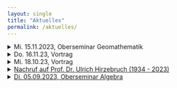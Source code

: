 ```yaml
---
layout: single
title: "Aktuelles"
permalink: /aktuelles/
---
```


<details>
  <summary>Mi. 15.11.2023, Oberseminar Geomathematik</summary>
  
  ### Oberseminar Geomathematik
 <p>C*-algebras and noncommutative topology.<br>
Mittwoch, den 15. November 2023, 12:30 Uhr, Raum ENC-B 205 ,<br>

Referent: Dr. Masayoshi Kaneda<br>
 
 (Universität Göttingen)</p>
 <p>Wir laden alle Interessenten herzlich zum Vortrag ein.</p>
</details>

<details>
  <summary>Do. 16.11.23, Vortrag</summary>
  
  ### Vortrag
  <p>Embedded Ethics in Mathematics<br>
 

Donnerstag, 16. November 2023, 10:15 Uhr, in der AGORA 42 (EN - B 222)<br>
 

Referent:<br>

  Dennis Müller<br>
 

(Aachen)</p>
<p>Abstract: Ethics in Mathematics is often taught through standalone courses and separate seminars. But how can we take the next step and embed the teaching of ethical awareness into the other mathematics courses at the undergraduate level? Standalone courses are often not enough to develop and maintain ethical awareness at a level that is applicable and useable in practice. As future mathematicians, students may require additional training to navigate the plurality of ethical questions that can manifest in mathematical work. Maintaining ethical reasoning skills by integrating them into other mathematical courses may thus be necessary. In this talk, I will explain the recent approach taken by our Cambridge University Ethics in Mathematics Project and introduce our new teaching resources on this topic.</p>
<p>Wir laden alle Interessenten herzlich zum Vortrag ein.</p>
</details>

<details>
  <summary>Mi. 18.10.23, Vortrag</summary>

  ### Vortrag
  <p>The Shadow of God<br>
 

Mittwoch, den 18. Oktober 2023, um 18:00 Uhr c.t. ,  Raum US-C 102<br>
 

Referent:<br>

  Prof. Dr. Michael Rosen<br>
 

(Havard)</p>
<p><a href="https://www.uni-siegen.de/fb6/phima/vortrag-michael-rosen/" target="_blank">Weitere Informationen</p>
  <p>Wir laden alle Interessenten herzlich zum Vortrag ein.</p>
</details>


<details>
  <summary>Nachruf auf Prof. Dr. Ulrich Hirzebruch (1934 - 2023)</summary>

  <p>Das Department der Universität Siegen trauert um seinen Kollegen Professor Dr. Ulrich Hirzebruch, der am 10. Februar 2023 plötzlich und unerwartet im Alter von 88 Jahren verstarb. Ulrich Hirzebruch wurde 1934 in Hamm geboren. Von 1954 bis 1961 studierte er Mathematik und Physik an den Universitäten Münster und Bonn. 1960 promovierte er bei Max Koecher an der Universität Münster mit einer Arbeit aus dem Gebiet der Differentialgeometrie. Nach einem Forschungsaufenthalt in den USA am MIT erfolgte 1970 die Habilitation an der Universität Münster, und ein Jahr später die Ernennung zum Wissenschaftlichen Rat und Professor. Im Jahr 1974 wurde er als Ordentlicher Professor an die Universität Siegen, damals noch Gesamthochschule, berufen.

Hier beteiligte sich Ulrich Hirzebruch in mannigfaltiger Weise -unter anderem als Dekan- am Aufbau des Lehr- und Forschungsbetriebes der seit 1972 noch in den Unwägbarkeiten der Gründungsphase befindlichen Gesamthochschule. Seine Forschungen rankten sich im weiteren Sinne um die Theorie der nichtassoziativen Algebra, die er in seinen beliebten Oberseminaren mit zahlreichen Studierenden ausbaute. Seine umsichtige, besonnene, ruhige Art in den Lehrveranstaltungen wurde von vielen Studierenden geschätzt und hinterlässt eine schmerzliche Lücke bei den Mitarbeiterinnen und Mitarbeitern des Fachbereichs die ihn vor seiner Emeritierung im Jahr 1999 begleiten durften.

Ulrich Hirzebruch hinterlässt seine Frau, zwei Kinder und drei Enkelkinder. Auf seinen Wunsch hin fand die Beisetzung im engsten Familienkreis in seiner Geburtsstadt Hamm statt.

Wolfgang Hein</p>
</details>

<details>
  <summary>Di. 05.09.2023, Oberseminar Algebra</summary>

  ### Oberseminar Algebra
  <p>A Foundation for Synthetic Algebraic Geometry.<br>
Dienstag, den 5. September 2023, 11:00 Uhr s.t., Raum ENC-D 201 ,<br>

Referent: Dr. Felix Cherubini<br>
  (Chalmers/University of Gothenburg)
</p>
<p>Abstrakt:

We construct a novel candidate foundation for algebraic geometry, de- veloped in an internal language of the Zariski topos. Varying the rules of mathematical practice in this way, admits a reduction of the complexity of the algebraic geometry we have explored so far, at the price of a very unfamiliar perspective. We build on existing work of Anders Kock and Ingo Blechschmidt. The Zariski topos consists of sheaves on the site opposite to the category of finitely presented algebras over a fixed ring, with the Zariski topology. Classically, this category appears in the functor of points approach to algebraic geometry, which is of a similar flavor as our setup. We deviate from previous work in this direction by using homotopy type theory as the internal language of a (higher) Zariski topos. One of our main contributions is the use of higher types to define and reason about cohomology. Actually computing cohomology groups, seems to need a principle along the lines of our SZariski local choiceäxiom, which is justified as well, as the other axioms we use, by a cubical model of homotopy type theory. This work is the basis of a larger ongoing project, which has an accompanying formalization project. We will briefly report on these projects. .</p>
<p>Wir laden alle Interessenten herzlich zum Vortrag ein.</p>
</details>















